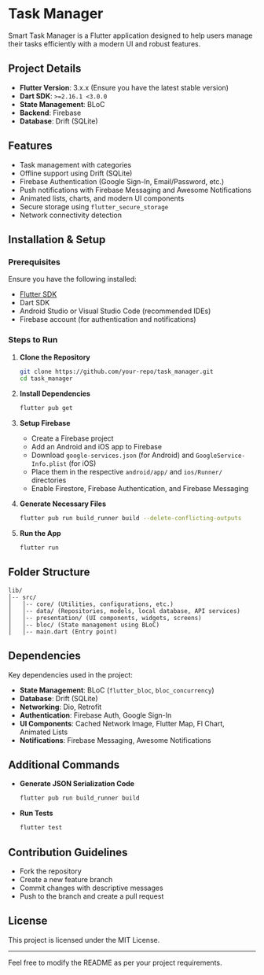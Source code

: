 # Task Manager

Smart Task Manager is a Flutter application designed to help users manage their tasks efficiently with a modern UI and robust features.

## Project Details

- **Flutter Version**: 3.x.x (Ensure you have the latest stable version)
- **Dart SDK**: `>=2.16.1 <3.0.0`
- **State Management**: BLoC
- **Backend**: Firebase
- **Database**: Drift (SQLite)

## Features

- Task management with categories
- Offline support using Drift (SQLite)
- Firebase Authentication (Google Sign-In, Email/Password, etc.)
- Push notifications with Firebase Messaging and Awesome Notifications
- Animated lists, charts, and modern UI components
- Secure storage using `flutter_secure_storage`
- Network connectivity detection

## Installation & Setup

### Prerequisites
Ensure you have the following installed:
- [Flutter SDK](https://flutter.dev/docs/get-started/install)
- Dart SDK
- Android Studio or Visual Studio Code (recommended IDEs)
- Firebase account (for authentication and notifications)

### Steps to Run

1. **Clone the Repository**
   ```sh
   git clone https://github.com/your-repo/task_manager.git
   cd task_manager
   ```

2. **Install Dependencies**
   ```sh
   flutter pub get
   ```

3. **Setup Firebase**
    - Create a Firebase project
    - Add an Android and iOS app to Firebase
    - Download `google-services.json` (for Android) and `GoogleService-Info.plist` (for iOS)
    - Place them in the respective `android/app/` and `ios/Runner/` directories
    - Enable Firestore, Firebase Authentication, and Firebase Messaging

4. **Generate Necessary Files**
   ```sh
   flutter pub run build_runner build --delete-conflicting-outputs
   ```

5. **Run the App**
   ```sh
   flutter run
   ```

## Folder Structure

```plaintext
lib/
│-- src/
│   │-- core/ (Utilities, configurations, etc.)
│   │-- data/ (Repositories, models, local database, API services)
│   │-- presentation/ (UI components, widgets, screens)
│   │-- bloc/ (State management using BLoC)
│   │-- main.dart (Entry point)
```

## Dependencies

Key dependencies used in the project:
- **State Management**: BLoC (`flutter_bloc`, `bloc_concurrency`)
- **Database**: Drift (SQLite)
- **Networking**: Dio, Retrofit
- **Authentication**: Firebase Auth, Google Sign-In
- **UI Components**: Cached Network Image, Flutter Map, Fl Chart, Animated Lists
- **Notifications**: Firebase Messaging, Awesome Notifications

## Additional Commands

- **Generate JSON Serialization Code**
  ```sh
  flutter pub run build_runner build
  ```

- **Run Tests**
  ```sh
  flutter test
  ```

## Contribution Guidelines

- Fork the repository
- Create a new feature branch
- Commit changes with descriptive messages
- Push to the branch and create a pull request

## License

This project is licensed under the MIT License.

---
Feel free to modify the README as per your project requirements.

